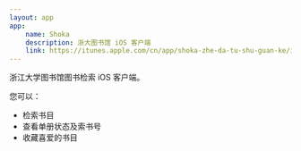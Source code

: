 ```yaml
---
layout: app
app:
    name: Shoka
    description: 浙大图书馆 iOS 客户端
    link: https://itunes.apple.com/cn/app/shoka-zhe-da-tu-shu-guan-ke/id660291962?ls=1&mt=8
---
```


浙江大学图书馆图书检索 iOS 客户端。

您可以：

* 检索书目
* 查看单册状态及索书号
* 收藏喜爱的书目
